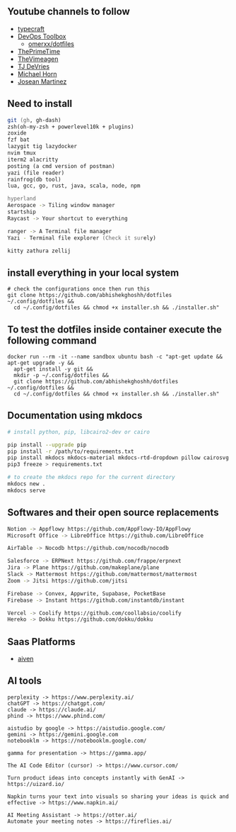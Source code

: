 



## Youtube channels to follow

- [typecraft](https://www.youtube.com/@typecraft_dev/videos)
- [DevOps Toolbox](https://www.youtube.com/@devopstoolbox/videos)
  - [omerxx/dotfiles](https://github.com/omerxx/dotfiles)
- [ThePrimeTime](https://www.youtube.com/@ThePrimeTimeagen/videos)
- [TheVimeagen](https://www.youtube.com/@TheVimeagen/playlists)
- [TJ DeVries](https://www.youtube.com/@teej_dv)
- [Michael Horn](https://www.youtube.com/@MichaelNROH)
- [Josean Martinez](https://www.youtube.com/@joseanmartinez/videos)


## Need to install 
```zsh
git (gh, gh-dash)
zsh(oh-my-zsh + powerlevel10k + plugins)
zoxide
fzf bat 
lazygit tig lazydocker
nvim tmux 
iterm2 alacritty
posting (a cmd version of postman)
yazi (file reader)
rainfrog(db tool)
lua, gcc, go, rust, java, scala, node, npm

hyperland
Aerospace -> Tiling window manager
startship
Raycast -> Your shortcut to everything

ranger -> A Terminal file manager
Yazi - Terminal file explorer (Check it surely)

kitty zathura zellij
```

## install everything in your local system
```
# check the configurations once then run this
git clone https://github.com/abhishekghoshh/dotfiles ~/.config/dotfiles &&
  cd ~/.config/dotfiles && chmod +x installer.sh && ./installer.sh"
```


## To test the dotfiles inside container execute the following command
```
docker run --rm -it --name sandbox ubuntu bash -c "apt-get update && apt-get upgrade -y && 
  apt-get install -y git &&
  mkdir -p ~/.config/dotfiles &&
  git clone https://github.com/abhishekghoshh/dotfiles ~/.config/dotfiles &&
  cd ~/.config/dotfiles && chmod +x installer.sh && ./installer.sh"
```


## Documentation using mkdocs
```zsh
# install python, pip, libcairo2-dev or cairo

pip install --upgrade pip
pip install -r /path/to/requirements.txt
pip install mkdocs mkdocs-material mkdocs-rtd-dropdown pillow cairosvg
pip3 freeze > requirements.txt

# to create the mkdocs repo for the current directory
mkdocs new . 
mkdocs serve
```

## Softwares and their open source replacements
```zsh
Notion -> Appflowy https://github.com/AppFlowy-IO/AppFlowy
Microsoft Office -> LibreOffice https://github.com/LibreOffice

AirTable -> Nocodb https://github.com/nocodb/nocodb

Salesforce -> ERPNext https://github.com/frappe/erpnext
Jira -> Plane https://github.com/makeplane/plane
Slack -> Mattermost https://github.com/mattermost/mattermost
Zoom -> Jitsi https://github.com/jitsi

Firebase -> Convex, Appwrite, Supabase, PocketBase
Firebase -> Instant https://github.com/instantdb/instant

Vercel -> Coolify https://github.com/coollabsio/coolify
Hereko -> Dokku https://github.com/dokku/dokku

```

## Saas Platforms
- [aiven](https://aiven.io/)



## AI tools
```
perplexity -> https://www.perplexity.ai/
chatGPT -> https://chatgpt.com/
claude -> https://claude.ai/
phind -> https://www.phind.com/

aistudio by google -> https://aistudio.google.com/
gemini -> https://gemini.google.com
notebooklm -> https://notebooklm.google.com/

gamma for presentation -> https://gamma.app/

The AI Code Editor (cursor) -> https://www.cursor.com/

Turn product ideas into concepts instantly with GenAI -> https://uizard.io/

Napkin turns your text into visuals so sharing your ideas is quick and effective -> https://www.napkin.ai/

AI Meeting Assistant -> https://otter.ai/
Automate your meeting notes -> https://fireflies.ai/
```